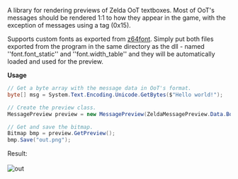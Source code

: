 A library for rendering previews of Zelda OoT textboxes.
Most of OoT's messages should be rendered 1:1 to how they appear in the game,
with the exception of messages using a <Background> tag (0x15).
  
Supports custom fonts as exported from <a href="https://github.com/z64me/z64font">z64font</a>. Simply put both files exported from the program in the same directory as the dll - named ''font.font_static'' and ''font.width_table'' and they will be automatically loaded and used for the preview.


<b>Usage</b>
```csharp
// Get a byte array with the message data in OoT's format.
byte[] msg = System.Text.Encoding.Unicode.GetBytes($"Hello world!");

// Create the preview class.
MessagePreview preview = new MessagePreview(ZeldaMessagePreview.Data.BoxType.Black, msg);

// Get and save the bitmap.
Bitmap bmp = preview.GetPreview();
bmp.Save("out.png");
```
Result:<br><br>
![out](https://user-images.githubusercontent.com/43761362/130130470-b00bb939-e525-4d93-9365-5175393c166d.png)



